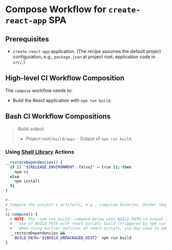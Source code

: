# Compose Workflow for `create-react-app` SPA

## Prerequisites

* `create-react-app` application. (The recipe assumes the default project configuration, e.g., `package.json` at project root, application code in `src/`.)

## High-level CI Workflow Composition

The `compose` workflow needs to:

* Build the React application with `npm run build`.

## Bash CI Workflow Compositions

> Build output:
>
> * _Project root_`/build/app/` - Output of `npm run build`.

### Using [Shell Library][shell library] Actions

```bash
__restoreDependencies() {
  if [[ "${RELEASE_ENVIRONMENT:-false}" = true ]]; then
    npm ci
  else
    npm install
  fi
}

#--
# Compose the project's artifacts, e.g., compiled binaries, Docker images.
#--
ci-compose() {
  # NOTE: The 'npm run build' command below uses BUILD_PATH to output to the canonical CICEE location for unpackaged distributables.
  #   Use of BUILD_PATH with react-scripts build (triggered by npm run build) requires react-scripts 4.0.2 (2021-02-03) or later.
  #   When using earlier versions of react-scripts, you may need to add '&& mv "${BUILD_ROOT}" "${BUILD_UNPACKAGED_DIST}"' _after npm run build_ to achieve the same effect.
  __restoreDependencies &&
    BUILD_PATH="${BUILD_UNPACKAGED_DIST}" npm run build
}
```

[opinionated project structure]: ../../use/project-structure.md
[shell library]: ../../use/ci-library.md
